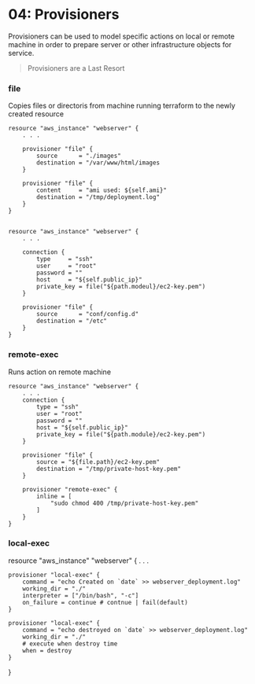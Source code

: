 # 04: Provisioners
Provisioners can be used to model specific actions on local or remote machine in order to prepare server or other infrastructure objects for service.

> Provisioners are a Last Resort


### file
Copies files or directoris from machine running terraform to the newly created resource

```code
resource "aws_instance" "webserver" {
    . . .
    
    provisioner "file" {
        source      = "./images"
        destination = "/var/www/html/images
    }

    provisioner "file" {
        content     = "ami used: ${self.ami}"
        destination = "/tmp/deployment.log" 
    }
}


resource "aws_instance" "webserver" {
    . . .

    connection {
        type     = "ssh"
        user     = "root"
        password = ""
        host     = "${self.public_ip}"
        private_key = file("${path.modeul}/ec2-key.pem")
    }

    provisioner "file" {
        source      = "conf/config.d"
        destination = "/etc"
    }
}

```

### remote-exec
Runs action on remote machine
```code
resource "aws_instance" "webserver" {
    . . .
    connection {
        type = "ssh"
        user = "root"
        password = ""
        host = "${self.public_ip}"
        private_key = file("${path.module}/ec2-key.pem")
    }

    provisioner "file" {
        source = "${file.path}/ec2-key.pem"
        destination = "/tmp/private-host-key.pem"
    }

    provisioner "remote-exec" {
        inline = [
            "sudo chmod 400 /tmp/private-host-key.pem"
        ]
    }
}
```

### local-exec
resource "aws_instance" "webserver" {
    . . .

    provisioner "local-exec" {
        command = "echo Created on `date` >> webserver_deployment.log"
        working_dir = "./"
        interpreter = ["/bin/bash", "-c"]
        on_failure = continue # contnue | fail(default)
    }

    provisioner "local-exec" {
        command = "echo destroyed on `date` >> webserver_deployment.log"
        working_dir = "./"
        # execute when destroy time
        when = destroy
    }
}